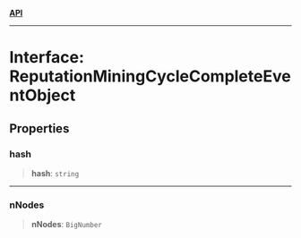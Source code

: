 [**API**](../../../README.md)

***

# Interface: ReputationMiningCycleCompleteEventObject

## Properties

### hash

> **hash**: `string`

***

### nNodes

> **nNodes**: `BigNumber`
